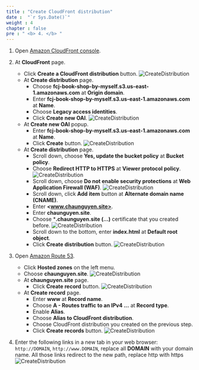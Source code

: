 ```yaml
---
title : "Create CloudFront distribution"
date :  "`r Sys.Date()`" 
weight : 4
chapter : false
pre : " <b> 4. </b> "
---
```

1. Open [Amazon CloudFront console](https://us-east-1.console.aws.amazon.com/cloudfront/v3/home?region=us-east-1#/distributions).

2. At **CloudFront** page.
    - Click **Create a CloudFront distribution** button.
      ![CreateDistribution](/images/temp/1/21.png?width=90pc)
    - At **Create distribution** page.
      - Choose **fcj-book-shop-by-myself.s3.us-east-1.amazonaws.com** at **Origin domain**.
      - Enter **fcj-book-shop-by-myself.s3.us-east-1.amazonaws.com** at **Name**.
      - Choose **Legacy access identities**.
      - Click **Create new OAI**.
        ![CreateDistribution](/images/temp/1/22.png?width=90pc)
    - At **Create new OAI** popup.
      - Enter **fcj-book-shop-by-myself.s3.us-east-1.amazonaws.com** at **Name**.
      - Click **Create** button.
        ![CreateDistribution](/images/temp/1/23.png?width=90pc)
    - At **Create distribution** page.
      - Scroll down, choose **Yes, update the bucket policy** at **Bucket policy**.
      - Choose **Redirect HTTP to HTTPS** at **Viewer protocol policy**.
        ![CreateDistribution](/images/temp/1/24.png?width=90pc)
      - Scroll down, choose **Do not enable security protections** at **Web Application Firewall (WAF)**.
        ![CreateDistribution](/images/temp/1/27.png?width=90pc)
      - Scroll down, click **Add item** button at **Alternate domain name (CNAME)**.
      - Enter **<www.chaunguyen.site>**.
      - Enter **chaunguyen.site**.
      - Choose ***.chaunguyen.site (...)** certificate that you created before.
        ![CreateDistribution](/images/temp/1/25.png?width=90pc)
      - Scroll down to the bottom, enter **index.html** at **Default root object**.
      - Click **Create distribution** button.
        ![CreateDistribution](/images/temp/1/26.png?width=90pc)

3. Open [Amazon Route 53](https://us-east-1.console.aws.amazon.com/route53/home?region=us-east-1#).
    - Click **Hosted zones** on the left menu.
    - Choose **chaunguyen.site**.
      ![CreateDistribution](/images/temp/1/28.png?width=90pc)
    - At **chaunguyen.site** page.
      - Click **Create record** button.
        ![CreateDistribution](/images/temp/1/29.png?width=90pc)
    - At **Create record** page.
      - Enter **www** at **Record name**.
      - Choose **A - Routes traffic to an IPv4 ...** at **Record type**.
      - Enable **Alias**.
      - Choose **Alias to CloudFront distribution**.
      - Choose CloudFront distribution you created on the previous step.
      - Click **Create records** button.
        ![CreateDistribution](/images/temp/1/30.png?width=90pc)

4. Enter the following links in a new tab in your web browser: `http://DOMAIN`, `http://www.DOMAIN`, replace all **DOMAIN** with your domain name. All those links redirect to the new path, replace http with https
![CreateDistribution](/images/temp/1/31.png?width=90pc)
